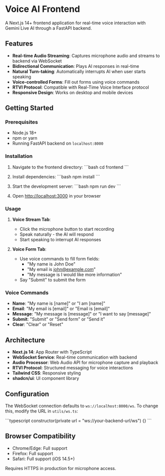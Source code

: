 # Voice AI Frontend

A Next.js 14+ frontend application for real-time voice interaction with Gemini Live AI through a FastAPI backend.

## Features

- **Real-time Audio Streaming**: Captures microphone audio and streams to backend via WebSocket
- **Bidirectional Communication**: Plays AI responses in real-time
- **Natural Turn-taking**: Automatically interrupts AI when user starts speaking
- **Voice-controlled Forms**: Fill out forms using voice commands
- **RTVI Protocol**: Compatible with Real-Time Voice Interface protocol
- **Responsive Design**: Works on desktop and mobile devices

## Getting Started

### Prerequisites

- Node.js 18+ 
- npm or yarn
- Running FastAPI backend on `localhost:8000`

### Installation

1. Navigate to the frontend directory:
\`\`\`bash
cd frontend
\`\`\`

2. Install dependencies:
\`\`\`bash
npm install
\`\`\`

3. Start the development server:
\`\`\`bash
npm run dev
\`\`\`

4. Open [http://localhost:3000](http://localhost:3000) in your browser

### Usage

1. **Voice Stream Tab**: 
   - Click the microphone button to start recording
   - Speak naturally - the AI will respond
   - Start speaking to interrupt AI responses

2. **Voice Form Tab**:
   - Use voice commands to fill form fields:
     - "My name is John Doe"
     - "My email is john@example.com" 
     - "My message is I would like more information"
   - Say "Submit" to submit the form

### Voice Commands

- **Name**: "My name is [name]" or "I am [name]"
- **Email**: "My email is [email]" or "Email is [email]"
- **Message**: "My message is [message]" or "I want to say [message]"
- **Submit**: "Submit" or "Send form" or "Send it"
- **Clear**: "Clear" or "Reset"

## Architecture

- **Next.js 14**: App Router with TypeScript
- **WebSocket Service**: Real-time communication with backend
- **Audio Processor**: Web Audio API for microphone capture and playback
- **RTVI Protocol**: Structured messaging for voice interactions
- **Tailwind CSS**: Responsive styling
- **shadcn/ui**: UI component library

## Configuration

The WebSocket connection defaults to `ws://localhost:8000/ws`. To change this, modify the URL in `utils/ws.ts`:

\`\`\`typescript
constructor(private url = "ws://your-backend-url/ws") {}
\`\`\`

## Browser Compatibility

- Chrome/Edge: Full support
- Firefox: Full support  
- Safari: Full support (iOS 14.5+)

Requires HTTPS in production for microphone access.
